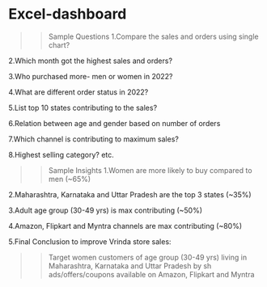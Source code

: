 # Excel-dashboard
>>Sample Questions
1.Compare the sales and orders using single chart?

2.Which month got the highest sales and orders?

3.Who purchased more- men or women in 2022?

4.What are different order status in 2022?

5.List top 10 states contributing to the sales?

6.Relation between age and gender based on number of orders

7.Which channel is contributing to maximum sales?

8.Highest selling category? etc.

>>Sample Insights
1.Women are more likely to buy compared to men (~65%)

2.Maharashtra, Karnataka and Uttar Pradesh are the top 3 states (~35%)

3.Adult age group (30-49 yrs) is max contributing (~50%)

4.Amazon, Flipkart and Myntra channels are max contributing (~80%)

5.Final Conclusion to improve Vrinda store sales:
   >>Target women customers of age group (30-49 yrs) living in  Maharashtra, Karnataka and Uttar Pradesh by sh ads/offers/coupons available 
     on Amazon, Flipkart and Myntra
